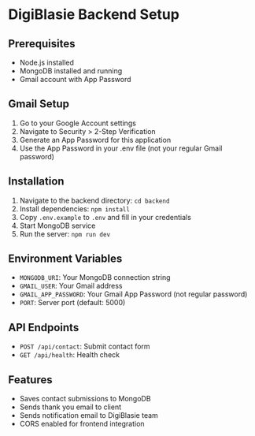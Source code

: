 # DigiBlasie Backend Setup

## Prerequisites
- Node.js installed
- MongoDB installed and running
- Gmail account with App Password

## Gmail Setup
1. Go to your Google Account settings
2. Navigate to Security > 2-Step Verification
3. Generate an App Password for this application
4. Use the App Password in your .env file (not your regular Gmail password)

## Installation
1. Navigate to the backend directory: `cd backend`
2. Install dependencies: `npm install`
3. Copy `.env.example` to `.env` and fill in your credentials
4. Start MongoDB service
5. Run the server: `npm run dev`

## Environment Variables
- `MONGODB_URI`: Your MongoDB connection string
- `GMAIL_USER`: Your Gmail address
- `GMAIL_APP_PASSWORD`: Your Gmail App Password (not regular password)
- `PORT`: Server port (default: 5000)

## API Endpoints
- `POST /api/contact`: Submit contact form
- `GET /api/health`: Health check

## Features
- Saves contact submissions to MongoDB
- Sends thank you email to client
- Sends notification email to DigiBlasie team
- CORS enabled for frontend integration